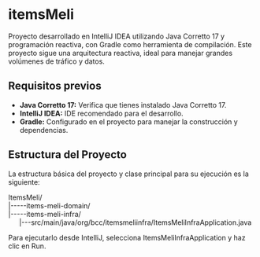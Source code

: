 # itemsMeli

Proyecto desarrollado en IntelliJ IDEA utilizando Java Corretto 17 y programación reactiva, con Gradle como herramienta de compilación. Este proyecto sigue una arquitectura reactiva, ideal para manejar grandes volúmenes de tráfico y datos.

## Requisitos previos

- **Java Corretto 17:** Verifica que tienes instalado Java Corretto 17.
- **IntelliJ IDEA:** IDE recomendado para el desarrollo.
- **Gradle:** Configurado en el proyecto para manejar la construcción y dependencias.

## Estructura del Proyecto

La estructura básica del proyecto y clase principal para su ejecución es la siguiente:

ItemsMeli/  
     |-----items-meli-domain/  
     |-----items-meli-infra/  
 ``` ``` ``` ``` |---src/main/java/org/bcc/itemsmeliinfra/ItemsMeliInfraApplication.java

Para ejecutarlo desde IntelliJ, selecciona ItemsMeliInfraApplication y haz clic en Run.

